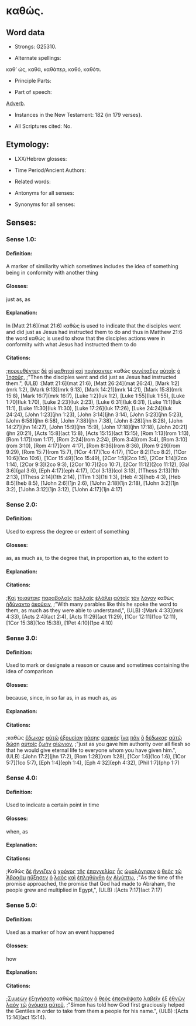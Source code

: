 # καθώς.

<!-- Status: S2=NeedsFinalCheck -->
<!-- Lexica used for edits: BDAG, FFM, LN, BN, A-S -->

## Word data

* Strongs: G25310.


* Alternate spellings:

καθ’ ὡς, καθά, καθάπερ, καθό, καθότι.

* Principle Parts: 

* Part of speech: 

[Adverb](http://ugg.readthedocs.io/en/latest/adverb.html).

* Instances in the New Testament: 182 {in 179 verses}.

* All Scriptures cited: No.

## Etymology: 

* LXX/Hebrew glosses: 

* Time Period/Ancient Authors: 

* Related words: 

* Antonyms for all senses:

* Synonyms for all senses: 

## Senses:

### Sense 1.0:

#### Definition: 

A marker of similiarity which sometimes includes the idea of something being in conformity with another thing 

#### Glosses:

just as, as

#### Explanation:

In [Matt 21:6](mat 21:6) καθὼς is used to indicate that the disciples went and did just as Jesus had instructed them to do and thus in Matthew 21:6 the word καθὼς is used to show that the disciples actions were in conformity with what Jesus had instructed them to do

#### Citations:

;[πορευθέντες](../G41980/01.md) [δὲ](../G11610/01.md) [οἱ](../G35880/01.md) [μαθηταὶ](../G31010/01.md) [καὶ](../G25320/01.md) [ποιήσαντες](../G41600/01.md) καθὼς [συνέταξεν](../G49290/01.md) [αὐτοῖς](../G08460/01.md) [ὁ](../G35880/01.md) [Ἰησοῦς](../G24240/01.md), 
;"Then the disciples went and did just as Jesus had instructed them.", (ULB)
:[Matt 21:6](mat 21:6),  [Matt 26:24](mat 26:24),  [Mark 1:2](mrk 1:2),  [Mark 9:13](mrk 9:13),  [Mark 14:21](mrk 14:21),  [Mark 15:8](mrk 15:8),  [Mark 16:7](mrk 16:7),  [Luke 1:2](luk 1:2),  [Luke 1:55](luk 1:55),  [Luke 1:70](luk 1:70),  [Luke 2:23](luk 2:23),  [Luke 6:31](luk 6:31),  [Luke 11:1](luk 11:1),  [Luke 11:30](luk 11:30),  [Luke 17:26](luk 17:26),  [Luke 24:24](luk 24:24),  [John 1:23](jhn 1:23),  [John 3:14](jhn 3:14),  [John 5:23](jhn 5:23),  [John 6:58](jhn 6:58),  [John 7:38](jhn 7:38),  [John 8:28](jhn 8:28),  [John 14:27](jhn 14:27),  [John 15:9](jhn 15:9),  [John 17:18](jhn 17:18),  [John 20:21](jhn 20:21),  [Acts 15:8](act 15:8),  [Acts 15:15](act 15:15),  [Rom 1:13](rom 1:13),  [Rom 1:17](rom 1:17),  [Rom 2:24](rom 2:24),  [Rom 3:4](rom 3:4),  [Rom 3:10](rom 3:10),  [Rom 4:17](rom 4:17),  [Rom 8:36](rom 8:36),  [Rom 9:29](rom 9:29),  [Rom 15:7](rom 15:7),  [1Cor 4:17](1co 4:17),  [1Cor 8:2](1co 8:2),  [1Cor 10:6](1co 10:6),  [1Cor 15:49](1co 15:49),  [2Cor 1:5](2co 1:5),  [2Cor 1:14](2co 1:14),  [2Cor 9:3](2co 9:3),  [2Cor 10:7](2co 10:7),  [2Cor 11:12](2co 11:12),  [Gal 3:6](gal 3:6),  [Eph 4:17](eph 4:17),  [Col 3:13](col 3:13),  [1Thess 2:13](1th 2:13),  [1Thess 2:14](1th 2:14),  [1Tim 1:3](1ti 1:3),  [Heb 4:3](heb 4:3),  [Heb 8:5](heb 8:5),  [1John 2:6](1jn 2:6),  [1John 2:18](1jn 2:18),  [1John 3:2](1jn 3:2),  [1John 3:12](1jn 3:12),  [1John 4:17](1jn 4:17)

### Sense 2.0:

#### Definition: 

Used to express the degree or extent of something

#### Glosses:

as, as much as, to the degree that, in proportion as, to the extent to

#### Explanation:

#### Citations:

;[Καὶ](../G25320/01.md) [τοιαύταις](../G51080/01.md) [παραβολαῖς](../G38500/01.md) [πολλαῖς](../G41830/01.md) [ἐλάλει](../G29800/01.md) [αὐτοῖς](../G08460/01.md) [τὸν](../G35880/01.md) [λόγον](../G30560/01.md) καθὼς [ἠδύναντο](../G14100/01.md) [ἀκούειν](../G01910/01.md), 
;"With many parables like this he spoke the word to them, as much as they were able to understand,", (ULB)
:[Mark 4:33](mrk 4:33),  [Acts 2:4](act 2:4),  [Acts 11:29](act 11:29),  [1Cor 12:11](1co 12:11),  [1Cor 15:38](1co 15:38),  [1Pet 4:10](1pe 4:10)

### Sense 3.0:

#### Definition: 

Used to mark or designate a reason or cause and sometimes containing the idea of comparison 

#### Glosses:

because, since, in so far as, in as much as, as

#### Explanation:

#### Citations:

;καθὼς [ἔδωκας](../G13250/01.md) [αὐτῷ](../G08460/01.md) [ἐξουσίαν](../G18490/01.md) [πάσης](../G39560/01.md) [σαρκός](../G45610/01.md) [ἵνα](../G24430/01.md) [πᾶν](../G39560/01.md) [ὃ](../G37390/01.md) [δέδωκας](../G13250/01.md) [αὐτῷ](../G08460/01.md) [δώσῃ](../G13250/01.md) [αὐτοῖς](../G08460/01.md) [ζωὴν](../G22220/01.md) [αἰώνιον](../G01660/01.md), 
;"just as you gave him authority over all flesh so that he would give eternal life to everyone whom you have given him.", (ULB)
:[John 17:2](jhn 17:2),  [Rom 1:28](rom 1:28),  [1Cor 1:6](1co 1:6),  [1Cor 5:7](1co 5:7),  [Eph 1:4](eph 1:4),  [Eph 4:32](eph 4:32),  [Phil 1:7](php 1:7)

### Sense 4.0:

#### Definition: 

Used to indicate a certain point in time

#### Glosses:

when, as

#### Explanation:

#### Citations:

;Καθὼς [δὲ](../G11610/01.md) [ἤγγιζεν](../G14480/01.md) [ὁ](../G35880/01.md) [χρόνος](../G55500/01.md) [τῆς](../G35880/01.md) [ἐπαγγελίας](../G18600/01.md) [ἧς](../G37390/01.md) [ὡμολόγησεν](../G36700/01.md) [ὁ](../G35880/01.md) [θεὸς](../G23160/01.md) [τῷ](../G35880/01.md) [Ἀβραάμ](../G00110/01.md) [ηὔξησεν](../G08370/01.md) [ὁ](../G35880/01.md) [λαὸς](../G29920/01.md) [καὶ](../G25320/01.md) [ἐπληθύνθη](../G41290/01.md) [ἐν](../G17220/01.md) [Αἰγύπτῳ](../G01250/01.md), 
;"As the time of the promise approached, the promise that God had made to Abraham, the people grew and multiplied in Egypt,", (ULB)
:[Acts 7:17](act 7:17)

### Sense 5.0:

#### Definition: 

Used as a marker of how an event happened

#### Glosses:

how

#### Explanation:

#### Citations:

;[Συμεὼν](../G48260/01.md) [ἐξηγήσατο](../G18340/01.md) καθὼς [πρῶτον](../G99999/01.md) [ὁ](../G35880/01.md) [θεὸς](../G23160/01.md) [ἐπεσκέψατο](../G19800/01.md) [λαβεῖν](../G29830/01.md) [ἐξ](../G15370/01.md) [ἐθνῶν](../G14840/01.md) [λαὸν](../G29920/01.md) [τῷ](../G35880/01.md) [ὀνόματι](../G36860/01.md) [αὐτοῦ](../G08460/01.md), 
;"Simon has told how God first graciously helped the Gentiles in order to take from them a people for his name.", (ULB)
:[Acts 15:14](act 15:14).
